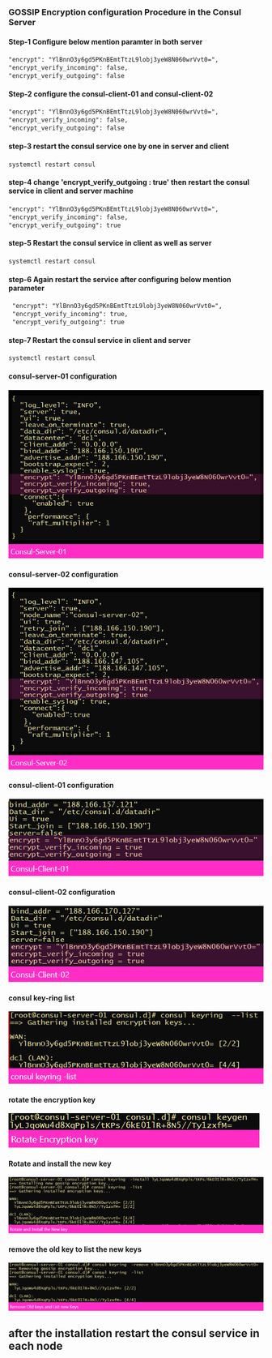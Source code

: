 <h3>GOSSIP Encryption configuration Procedure in the Consul Server</h3> 

<h4>Step-1 Configure below mention paramter in  both server </h4> 
 
    "encrypt": "YlBnnO3y6gd5PKnBEmtTtzL9lobj3yeW8N060wrVvt0=",
    "encrypt_verify_incoming": false,
    "encrypt_verify_outgoing": false  

<h4>Step-2 configure the consul-client-01 and consul-client-02 </h4>
  
    "encrypt": "YlBnnO3y6gd5PKnBEmtTtzL9lobj3yeW8N060wrVvt0=",
    "encrypt_verify_incoming": false, 
    "encrypt_verify_outgoing": false
  
<h4>step-3 restart the consul service one by one in server and client</h4>
  
    systemctl restart consul   
  
<h4>step-4 change 'encrypt_verify_outgoing : true' then restart the consul service in client and server machine </h4> 
  
    "encrypt": "YlBnnO3y6gd5PKnBEmtTtzL9lobj3yeW8N060wrVvt0=",
    "encrypt_verify_incoming": false, 
    "encrypt_verify_outgoing": true
  
<h4>step-5 Restart the consul service in client as well as server</h4> 
  
    systemctl restart consul
  
<h4>step-6 Again restart the service after configuring below mention parameter</h4>
 
     "encrypt": "YlBnnO3y6gd5PKnBEmtTtzL9lobj3yeW8N060wrVvt0=",
     "encrypt_verify_incoming": true, 
     "encrypt_verify_outgoing": true
 
<h4>step-7  Restart the consul service in client and server</h4> 
 
    systemctl restart consul



<h4>consul-server-01 configuration</h4> 

![image](https://github.com/vijayendrar/devsecops/blob/main/Hashicorp/Consul/gossip/consul-server-01.png)



<h4>consul-server-02 configuration</h4> 

![image](https://github.com/vijayendrar/devsecops/blob/main/Hashicorp/Consul/gossip/consul-server-02.png)




<h4>consul-client-01 configuration</h4> 

![image](https://github.com/vijayendrar/devsecops/blob/main/Hashicorp/Consul/gossip/consul-client-01.png)




<h4>consul-client-02 configuration</h4> 

![image](https://github.com/vijayendrar/devsecops/blob/main/Hashicorp/Consul/gossip/consul-client-02.png)




<h4>consul key-ring list</h4> 

![image](https://github.com/vijayendrar/devsecops/blob/main/Hashicorp/Consul/gossip/consul%20keyring.png)


<h4>rotate the encryption key</h4> 

![image](https://github.com/vijayendrar/devsecops/blob/main/Hashicorp/Consul/gossip/rotate.png)



<h4>Rotate and install the new key </h4> 

![image](https://github.com/vijayendrar/devsecops/blob/main/Hashicorp/Consul/gossip/new%20kwy.png)




<h4>remove the old key to list the new keys</h4> 

![image](https://github.com/vijayendrar/devsecops/blob/main/Hashicorp/Consul/gossip/remove%20the%20keys.png)





<h2> after the installation restart the consul service in each node </h2>

















